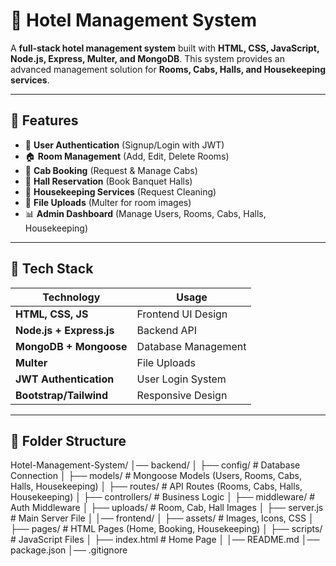 # 🏨 Hotel Management System

A **full-stack hotel management system** built with **HTML, CSS, JavaScript, Node.js, Express, Multer, and MongoDB**. This system provides an advanced management solution for **Rooms, Cabs, Halls, and Housekeeping services**.

---

## 🌟 Features
- 🔐 **User Authentication** (Signup/Login with JWT)
- 🏠 **Room Management** (Add, Edit, Delete Rooms)
- 🚖 **Cab Booking** (Request & Manage Cabs)
- 🎉 **Hall Reservation** (Book Banquet Halls)
- 🧹 **Housekeeping Services** (Request Cleaning)
- 📂 **File Uploads** (Multer for room images)
- 📊 **Admin Dashboard** (Manage Users, Rooms, Cabs, Halls, Housekeeping)


---

## 🚀 Tech Stack
| **Technology** | **Usage** |
|--------------|---------|
| **HTML, CSS, JS** | Frontend UI Design |
| **Node.js + Express.js** | Backend API |
| **MongoDB + Mongoose** | Database Management |
| **Multer** | File Uploads |
| **JWT Authentication** | User Login System |
| **Bootstrap/Tailwind** | Responsive Design |

---

## 📂 Folder Structure

Hotel-Management-System/ │── backend/ │ ├── config/ # Database Connection │ ├── models/ # Mongoose Models (Users, Rooms, Cabs, Halls, Housekeeping) │ ├── routes/ # API Routes (Rooms, Cabs, Halls, Housekeeping) │ ├── controllers/ # Business Logic │ ├── middleware/ # Auth Middleware │ ├── uploads/ # Room, Cab, Hall Images │ ├── server.js # Main Server File │ │── frontend/ │ ├── assets/ # Images, Icons, CSS │ ├── pages/ # HTML Pages (Home, Booking, Housekeeping) │ ├── scripts/ # JavaScript Files │ ├── index.html # Home Page │ │── README.md │── package.json │── .gitignore

